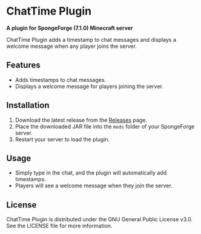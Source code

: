# ChatTime Plugin

**A plugin for SpongeForge (7.1.0) Minecraft server**

ChatTime Plugin adds a timestamp to chat messages and displays a welcome message when any player joins the server.

## Features

- Adds timestamps to chat messages.
- Displays a welcome message for players joining the server.

## Installation

1. Download the latest release from the [Releases](https://github.com/eudesjuniorr/ChatTime-Plugin/releases) page.
2. Place the downloaded JAR file into the `mods` folder of your SpongeForge server.
3. Restart your server to load the plugin.

## Usage

- Simply type in the chat, and the plugin will automatically add timestamps.
- Players will see a welcome message when they join the server.

## License

ChatTime Plugin is distributed under the GNU General Public License v3.0. See the LICENSE file for more information.
